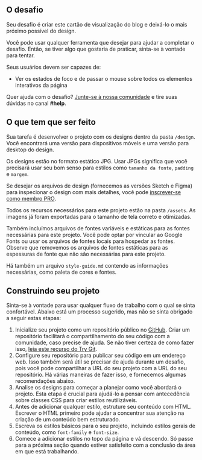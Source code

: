 ## O desafio

Seu desafio é criar este cartão de visualização do blog e deixá-lo o mais próximo possível do design.

Você pode usar qualquer ferramenta que desejar para ajudar a completar o desafio. Então, se tiver algo que gostaria de praticar, sinta-se à vontade para tentar.

Seus usuários devem ser capazes de:

- Ver os estados de foco e de passar o mouse sobre todos os elementos interativos da página

Quer ajuda com o desafio? [Junte-se à nossa comunidade](https://www.frontendmentor.io/community) e tire suas dúvidas no canal **#help**.

## O que tem que ser feito

Sua tarefa é desenvolver o projeto com os designs dentro da pasta `/design`. Você encontrará uma versão para dispositivos móveis e uma versão para desktop do design.

Os designs estão no formato estático JPG. Usar JPGs significa que você precisará usar seu bom senso para estilos como `tamanho da fonte`, `padding` e `margem`.

Se desejar os arquivos de design (fornecemos as versões Sketch e Figma) para inspecionar o design com mais detalhes, você pode [inscrever-se como membro PRO](https://www.frontendmentor.io/pro).

Todos os recursos necessários para este projeto estão na pasta `/assets`. As imagens já foram exportadas para o tamanho de tela correto e otimizadas.

Também incluímos arquivos de fontes variáveis ​​e estáticas para as fontes necessárias para este projeto. Você pode optar por vincular ao Google Fonts ou usar os arquivos de fontes locais para hospedar as fontes. Observe que removemos os arquivos de fontes estáticas para as espessuras de fonte que não são necessárias para este projeto.

Há também um arquivo `style-guide.md` contendo as informações necessárias, como paleta de cores e fontes.

## Construindo seu projeto

Sinta-se à vontade para usar qualquer fluxo de trabalho com o qual se sinta confortável. Abaixo está um processo sugerido, mas não se sinta obrigado a seguir estas etapas:

1. Inicialize seu projeto como um repositório público no [GitHub](https://github.com/). Criar um repositório facilitará o compartilhamento do seu código com a comunidade, caso precise de ajuda. Se não tiver certeza de como fazer isso, [leia este recurso do Try Git](https://try.github.io/).
2. Configure seu repositório para publicar seu código em um endereço web. Isso também será útil se precisar de ajuda durante um desafio, pois você pode compartilhar a URL do seu projeto com a URL do seu repositório. Há várias maneiras de fazer isso, e fornecemos algumas recomendações abaixo.
3. Analise os designs para começar a planejar como você abordará o projeto. Esta etapa é crucial para ajudá-lo a pensar com antecedência sobre classes CSS para criar estilos reutilizáveis.
4. Antes de adicionar qualquer estilo, estruture seu conteúdo com HTML. Escrever o HTML primeiro pode ajudar a concentrar sua atenção na criação de um conteúdo bem estruturado.
5. Escreva os estilos básicos para o seu projeto, incluindo estilos gerais de conteúdo, como `font-family` e `font-size`.
6. Comece a adicionar estilos no topo da página e vá descendo. Só passe para a próxima seção quando estiver satisfeito com a conclusão da área em que está trabalhando.
